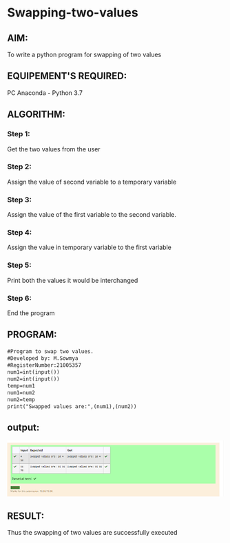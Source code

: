 # Swapping-two-values
## AIM:
To write a python program for swapping of two values
## EQUIPEMENT'S REQUIRED: 
PC
Anaconda - Python 3.7
## ALGORITHM: 
### Step 1:
Get the two values from the user
### Step 2: 
Assign the value of second variable to a temporary variable 
### Step 3: 
Assign the value of the first variable to the second variable.
### Step 4:  
Assign the value in temporary variable to the first variable
### Step 5: 
Print both the values it would be interchanged
### Step 6: 
End the program
## PROGRAM:
~~~
#Program to swap two values.
#Developed by: M.Sowmya
#RegisterNumber:21005357
num1=int(input())
num2=int(input())
temp=num1
num1=num2
num2=temp
print("Swapped values are:",(num1),(num2))
~~~

## output:
![output](https://github.com/MSowmya28/Swapping-two-values/blob/main/ex%201.png?raw=true)



## RESULT:
Thus the swapping of two values are successfully executed




